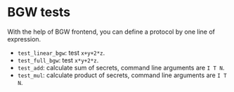 # BGW tests

With the help of BGW frontend,
you can define a protocol by one line of expression.

- `test_linear_bgw`: test `x+y+2*z`.
- `test_full_bgw`: test `x*y+2*z`.
- `test_add`: calculate sum of secrets, command line arguments are `I T N`.
- `test_mul`: calculate product of secrets, command line arguments are `I T N`.
